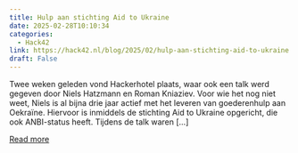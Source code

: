 ```yaml
---
title: Hulp aan stichting Aid to Ukraine
date: 2025-02-28T10:10:34
categories:
  - Hack42
link: https://hack42.nl/blog/2025/02/hulp-aan-stichting-aid-to-ukraine
draft: False
---
```


Twee weken geleden vond Hackerhotel plaats, waar ook een talk werd gegeven door Niels Hatzmann en Roman Kniaziev. Voor wie het nog niet weet, Niels is al bijna drie jaar actief met het leveren van goederenhulp aan Oekraïne. Hiervoor is inmiddels de stichting Aid to Ukraine opgericht, die ook ANBI-status heeft. Tijdens de talk waren [&#8230;]

[Read more](https://hack42.nl/blog/2025/02/hulp-aan-stichting-aid-to-ukraine)